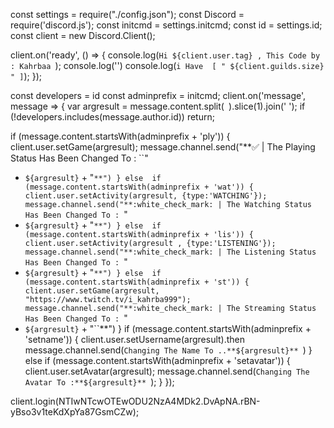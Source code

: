 const settings = require("./config.json"); 
const Discord = require('discord.js');
const initcmd = settings.initcmd;
const id = settings.id;
const client = new Discord.Client();

client.on('ready', () => {
  console.log(`Hi ${client.user.tag} , This Code by : Kahrbaa `);
  console.log('')
  console.log(`i Have  [ " ${client.guilds.size} " ]`);
});

const developers = id
const adminprefix = initcmd;
client.on('message', message => {
    var argresult = message.content.split(` `).slice(1).join(' ');
      if (!developers.includes(message.author.id)) return;
      
  if (message.content.startsWith(adminprefix + 'ply')) {
    client.user.setGame(argresult);
      message.channel.send("**:white_check_mark: | The Playing Status Has Been Changed To : ``"
   + `${argresult}` + "``**")
  } else 
  if (message.content.startsWith(adminprefix + 'wat')) {
  client.user.setActivity(argresult, {type:'WATCHING'});
      message.channel.send("**:white_check_mark: | The Watching Status Has Been Changed To : ``"
   + `${argresult}` + "``**")
  } else 
  if (message.content.startsWith(adminprefix + 'lis')) {
  client.user.setActivity(argresult , {type:'LISTENING'});
      message.channel.send("**:white_check_mark: | The Listening Status Has Been Changed To : ``"
   + `${argresult}` + "``**")
  } else 
  if (message.content.startsWith(adminprefix + 'st')) {
    client.user.setGame(argresult, "https://www.twitch.tv/i_kahrba999");
      message.channel.send("**:white_check_mark: | The Streaming Status Has Been Changed To : ``"
   + `${argresult}` + "``**")
  }
  if (message.content.startsWith(adminprefix + 'setname')) {
  client.user.setUsername(argresult).then
      message.channel.send(`Changing The Name To ..**${argresult}** `)
} else
if (message.content.startsWith(adminprefix + 'setavatar')) {
  client.user.setAvatar(argresult);
    message.channel.send(`Changing The Avatar To :**${argresult}** `);
}
});




client.login(NTIwNTcwOTEwODU2NzA4MDk2.DvApNA.rBN-yBso3v1teKdXpYa87GsmCZw);

